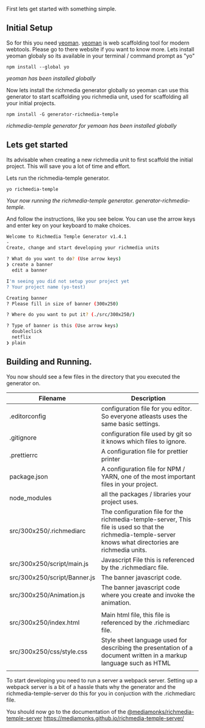 First lets get started with something simple.

## Initial Setup

So for this you need [yeoman](https://yeoman.io/). [yeoman](https://yeoman.io/) is web scaffolding tool for modern webtools. Please go to there website if you want to know more.
Lets install yeoman globaly so its available in your terminal / command prompt as "yo"

`npm install --global yo`

_yeoman has been installed globally_

Now lets install the richmedia generator globally so yeoman can use this generator to start scaffolding you richmedia unit, used for scaffolding all your initial projects. 

`npm install -G generator-richmedia-temple`

_richmedia-temple generator for yemoan has been installed globally_

## Lets get started

Its advisable when creating a new richmedia unit to first scaffold the initial project. This will save you a lot of time and effort.

Lets run the richmedia-temple generator.

`yo richmedia-temple`

_Your now running the richmedia-temple generator. generator-richmedia-temple._

And follow the instructions, like you see below. You can use the arrow keys and enter key on your keyboard to make choices.

```bash
Welcome to Richmedia Temple Generator v1.4.1
-
Create, change and start developing your richmedia units

? What do you want to do? (Use arrow keys)
❯ create a banner 
  edit a banner
```

```bash
I'm seeing you did not setup your project yet
? Your project name (yo-test)
```

```bash
Creating banner
? Please fill in size of banner (300x250) 
```

```bash
? Where do you want to put it? (./src/300x250/) 
```

```bash
? Type of banner is this (Use arrow keys)
  doubleclick 
  netflix 
❯ plain
```

## Building and Running.

You now should see a few files in the directory that you executed the generator on.

| Filename                     | Description                                                                                                                                                |
|------------------------------|------------------------------------------------------------------------------------------------------------------------------------------------------------|
| .editorconfig                | configuration file for you editor. So everyone atleasts uses the same basic settings.                                                                      |
| .gitignore                   | configuration file used by git so it knows which files to ignore.                                                                                          |
| .prettierrc                  | A configuration file for prettier printer                                                                                                                  |
| package.json                 | A configuration file for NPM / YARN, one of the most important files in your project.                                                                      |
| node_modules                 | all the packages / libraries your project uses.                                                                                                            |
| src/300x250/.richmediarc     | The configuration file for the richmedia-temple-server, This file is used so that the richmedia-temple-server knows what directories are richmedia units.  |
| src/300x250/script/main.js   | Javascript File this is referenced by the .richmediarc file.                                                                                               |
| src/300x250/script/Banner.js | The banner javascript code.                                                                                                                                |
| src/300x250/Animation.js     | The banner javascript code where you create and invoke the animation.
                       |
| src/300x250/index.html       | Main html file, this file is referenced by the .richmediarc file.                                                                                          |
| src/300x250/css/style.css    | Style sheet language used for describing the presentation of a document written in a markup language such as HTML
                       |

To start developing you need to run a server a webpack server. Setting up a webpack server is a bit of a hassle thats why the generator and the richmedia-temple-server do this for you in conjuction with the .richmediarc file.

You should now go to the documentation of the [@mediamonks/richmedia-temple-server](https://mediamonks.github.io/richmedia-temple-server/) https://mediamonks.github.io/richmedia-temple-server/
